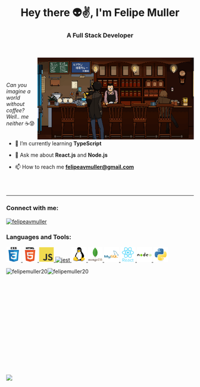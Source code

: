 <h1 align="center">Hey there 👽✌, I'm Felipe Muller</h1>
<h3 align="center">A Full Stack Developer</h3>


<br><br>
<img align="right" src="https://github.com/felipemuller20/felipemuller20/blob/main/coffe.gif" alt="Coder Cat Gif" width="420" height="220">
<br><br><br>

<i>Can you imagine a world without coffee? Well.. me neither</i> ☕😰
<br><br>
<samp>
  
- 🌱 I’m currently learning **TypeScript**
  
- 🧠 Ask me about **React.js** and **Node.js**

- 📫 How to reach me **felipeavmuller@gmail.com**
  

</samp>
<br><br>

---

<h3 align="left">Connect with me:</h3>
<p align="left">
<a href="https://linkedin.com/in/felipeavmuller" target="blank"><img align="center" src="https://raw.githubusercontent.com/rahuldkjain/github-profile-readme-generator/master/src/images/icons/Social/linked-in-alt.svg" alt="felipeavmuller" height="30" width="40" /></a>
</p>

<h3 align="left">Languages and Tools:</h3>
<p align="left"> <a href="https://www.w3schools.com/css/" target="_blank"> <img src="https://raw.githubusercontent.com/devicons/devicon/master/icons/css3/css3-original-wordmark.svg" alt="css3" width="40" height="40"/> </a> <a href="https://www.w3.org/html/" target="_blank"> <img src="https://raw.githubusercontent.com/devicons/devicon/master/icons/html5/html5-original-wordmark.svg" alt="html5" width="40" height="40"/> </a> <a href="https://developer.mozilla.org/en-US/docs/Web/JavaScript" target="_blank"> <img src="https://raw.githubusercontent.com/devicons/devicon/master/icons/javascript/javascript-original.svg" alt="javascript" width="40" height="40"/> </a> <a href="https://jestjs.io" target="_blank"> <img src="https://www.vectorlogo.zone/logos/jestjsio/jestjsio-icon.svg" alt="jest" width="40" height="40"/> </a> <a href="https://www.linux.org/" target="_blank"> <img src="https://raw.githubusercontent.com/devicons/devicon/master/icons/linux/linux-original.svg" alt="linux" width="40" height="40"/> </a> <a href="https://www.mongodb.com/" target="_blank"> <img src="https://raw.githubusercontent.com/devicons/devicon/master/icons/mongodb/mongodb-original-wordmark.svg" alt="mongodb" width="40" height="40"/> </a> <a href="https://www.mysql.com/" target="_blank"> <img src="https://raw.githubusercontent.com/devicons/devicon/master/icons/mysql/mysql-original-wordmark.svg" alt="mysql" width="40" height="40"/> </a> <a href="https://nodejs.org" target="_blank"> <a href="https://reactjs.org/" target="_blank"> <img src="https://raw.githubusercontent.com/devicons/devicon/master/icons/react/react-original-wordmark.svg" alt="react" width="40" height="40"/> </a> <a href="https://nodejs.org" target="_blank" rel="noreferrer"> <img src="https://raw.githubusercontent.com/devicons/devicon/master/icons/nodejs/nodejs-original-wordmark.svg" alt="nodejs" width="40" height="40"/> </a> <a href="https://www.python.org" target="_blank" rel="noreferrer"> <img src="https://raw.githubusercontent.com/devicons/devicon/master/icons/python/python-original.svg" alt="python" width="40" height="40"/> </a> </p>


<p><img align="left" src="https://github-readme-stats.vercel.app/api/top-langs/?username=felipemuller20&layout=compact&theme=tokyonight" alt="felipemuller20" /></p>

<p>&nbsp;<img align="left" src="https://github-readme-stats.vercel.app/api?username=felipemuller20&theme=tokyonight" alt="felipemuller20" /></p>

<br><br><br><br>
<br><br><br><br>
<br><br><br><br>
<br><br><br>
![](https://komarev.com/ghpvc/?username=felipemuller20)
